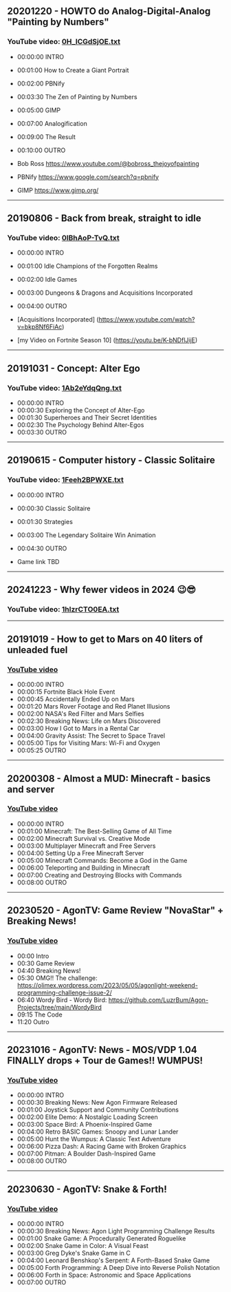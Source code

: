 ## 20201220 - HOWTO do Analog-Digital-Analog "Painting by Numbers"
### YouTube video: [0H_lCGdSjOE.txt](https://studio.youtube.com/video/0H_lCGdSjOE/edit)
* 00:00:00 INTRO
* 00:01:00 How to Create a Giant Portrait
* 00:02:00 PBNify
* 00:03:30 The Zen of Painting by Numbers
* 00:05:00 GIMP
* 00:07:00 Analogification
* 00:09:00 The Result
* 00:10:00 OUTRO

* Bob Ross https://www.youtube.com/@bobross_thejoyofpainting
* PBNify https://www.google.com/search?q=pbnify
* GIMP https://www.gimp.org/

---

## 20190806 - Back from break, straight to idle
### YouTube video: [0lBhAoP-TvQ.txt](https://studio.youtube.com/video/0lBhAoP-TvQ/edit)
* 00:00:00 INTRO
* 00:01:00 Idle Champions of the Forgotten Realms
* 00:02:00 Idle Games 
* 00:03:00 Dungeons & Dragons and Acquisitions Incorporated
* 00:04:00 OUTRO

 * [Acquisitions Incorporated] (https://www.youtube.com/watch?v=bkp8Nf6FiAc)
 * [my Video on Fortnite Season 10] (https://youtu.be/K-bNDflJijE)

---

## 20191031 - Concept: Alter Ego
### YouTube video: [1Ab2eYdqQng.txt](https://studio.youtube.com/video/1Ab2eYdqQng/edit)
* 00:00:00 INTRO
* 00:00:30 Exploring the Concept of Alter-Ego
* 00:01:30 Superheroes and Their Secret Identities
* 00:02:30 The Psychology Behind Alter-Egos
* 00:03:30 OUTRO

---

## 20190615 - Computer history - Classic Solitaire
### YouTube video: [1Feeh2BPWXE.txt](https://studio.youtube.com/video/1Feeh2BPWXE/edit)
* 00:00:00 INTRO
* 00:00:30 Classic Solitaire
* 00:01:30 Strategies 
* 00:03:00 The Legendary Solitaire Win Animation
* 00:04:30 OUTRO

* Game link TBD
---
## 20241223 - Why fewer videos in 2024 😉😎
### YouTube video: [1hlzrCTO0EA.txt](https://studio.youtube.com/video/1hlzrCTO0EA/edit)
---
## 20191019 - How to get to Mars on 40 liters of unleaded fuel
### [YouTube video](https://studio.youtube.com/video/3tmuGBjOMQg/edit)

* 00:00:00 INTRO
* 00:00:15  Fortnite Black Hole Event 
* 00:00:45  Accidentally Ended Up on Mars
* 00:01:20 Mars Rover Footage and Red Planet Illusions
* 00:02:00 NASA's Red Filter and Mars Selfies
* 00:02:30 Breaking News: Life on Mars Discovered
* 00:03:00 How I Got to Mars in a Rental Car
* 00:04:00 Gravity Assist: The Secret to Space Travel
* 00:05:00 Tips for Visiting Mars: Wi-Fi and Oxygen
* 00:05:25 OUTRO
---
## 20200308 - Almost a MUD: Minecraft - basics and server
### [YouTube video](https://studio.youtube.com/video/9Axd1qAdfc8/edit)
* 00:00:00 INTRO
* 00:01:00 Minecraft: The Best-Selling Game of All Time
* 00:02:00 Minecraft Survival vs. Creative Mode
* 00:03:00 Multiplayer Minecraft and Free Servers
* 00:04:00 Setting Up a Free Minecraft Server
* 00:05:00 Minecraft Commands: Become a God in the Game
* 00:06:00 Teleporting and Building in Minecraft
* 00:07:00 Creating and Destroying Blocks with Commands
* 00:08:00 OUTRO
---
## 20230520 - AgonTV: Game Review "NovaStar" + Breaking News!
### [YouTube video](https://studio.youtube.com/video/9VNhshYAGQ0/edit)
* 00:00 Intro
* 00:30 Game Review
* 04:40 Breaking News!
* 05:30 OMG!! The challenge: https://olimex.wordpress.com/2023/05/05/agonlight-weekend-programming-challenge-issue-2/
* 06:40 Wordy Bird - Wordy Bird: https://github.com/LuzrBum/Agon-Projects/tree/main/WordyBird
* 09:15 The Code
* 11:20 Outro
---
## 20231016 - AgonTV: News - MOS/VDP 1.04 FINALLY drops + Tour de Games!! WUMPUS!
### [YouTube video](https://studio.youtube.com/video/amwoBb30YRk/edit)
* 00:00:00 INTRO
* 00:00:30 Breaking News: New Agon Firmware Released
* 00:01:00 Joystick Support and Community Contributions
* 00:02:00 Elite Demo: A Nostalgic Loading Screen
* 00:03:00 Space Bird: A Phoenix-Inspired Game
* 00:04:00 Retro BASIC Games: Snoopy and Lunar Lander
* 00:05:00 Hunt the Wumpus: A Classic Text Adventure
* 00:06:00 Pizza Dash: A Racing Game with Broken Graphics
* 00:07:00 Pitman: A Boulder Dash-Inspired Game
* 00:08:00 OUTRO
---
## 20230630 - AgonTV: Snake & Forth!
### [YouTube video](https://studio.youtube.com/video/bDwvFlDvt2M/edit)
* 00:00:00 INTRO
* 00:00:30 Breaking News: Agon Light Programming Challenge Results
* 00:01:00 Snake Game: A Procedurally Generated Roguelike
* 00:02:00 Snake Game in Color: A Visual Feast
* 00:03:00 Greg Dyke's Snake Game in C
* 00:04:00 Leonard Benshkop's Serpent: A Forth-Based Snake Game
* 00:05:00 Forth Programming: A Deep Dive into Reverse Polish Notation
* 00:06:00 Forth in Space: Astronomic and Space Applications
* 00:07:00 OUTRO
